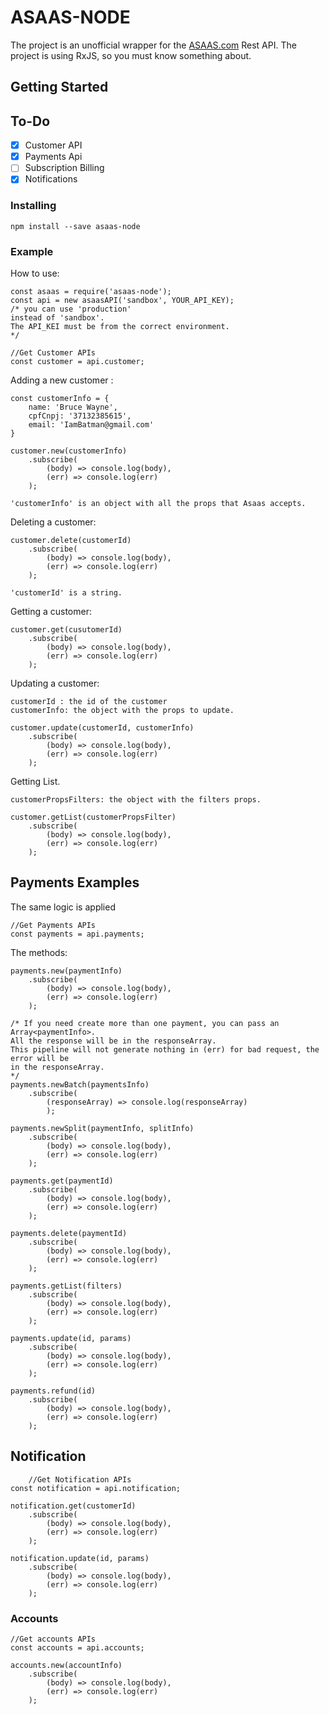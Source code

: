 # ASAAS-NODE
The project is an unofficial wrapper for the [ASAAS.com](https://www.asaas.com/) Rest API.
The project is using RxJS, so you must know something about.

## Getting Started

## To-Do

- [x]	Customer API
- [x]	Payments Api
- [	]	Subscription Billing
- [x]	Notifications

###	Installing

```
npm install --save asaas-node
```
###	Example
How to use:

```
const asaas = require('asaas-node');
const api = new asaasAPI('sandbox', YOUR_API_KEY);
/* you can use 'production'
instead of 'sandbox'.
The API_KEI must be from the correct environment.
*/

//Get Customer APIs
const customer = api.customer;
```

Adding a new customer :

```
const customerInfo = {
	name: 'Bruce Wayne',
	cpfCnpj: '37132385615',
	email: 'IamBatman@gmail.com'
}

customer.new(customerInfo)
	.subscribe(
		(body) => console.log(body),
		(err) => console.log(err)
	);
```
```
'customerInfo' is an object with all the props that Asaas accepts.
```
Deleting a customer:
```
customer.delete(customerId)
	.subscribe(
		(body) => console.log(body),
		(err) => console.log(err)
	);
```
```
'customerId' is a string.
```
Getting a customer:

```
customer.get(cusutomerId)
	.subscribe(
		(body) => console.log(body),
		(err) => console.log(err)
	);

```
Updating a customer:
```
customerId : the id of the customer
customerInfo: the object with the props to update.
```

```
customer.update(customerId, customerInfo)
	.subscribe(
		(body) => console.log(body),
		(err) => console.log(err)
	);
```

Getting List.

```
customerPropsFilters: the object with the filters props.
```
```
customer.getList(customerPropsFilter)
	.subscribe(
		(body) => console.log(body),
		(err) => console.log(err)
	);
```

## Payments Examples
The same logic is applied

```
//Get Payments APIs
const payments = api.payments;
```

The methods:

```
payments.new(paymentInfo)
	.subscribe(
		(body) => console.log(body),
		(err) => console.log(err)
	);

/* If you need create more than one payment, you can pass an Array<paymentInfo>.
All the response will be in the responseArray.
This pipeline will not generate nothing in (err) for bad request, the error will be
in the responseArray.
*/
payments.newBatch(paymentsInfo)
	.subscribe(
		(responseArray) => console.log(responseArray)
		);

payments.newSplit(paymentInfo, splitInfo)
	.subscribe(
		(body) => console.log(body),
		(err) => console.log(err)
	);

payments.get(paymentId)
	.subscribe(
		(body) => console.log(body),
		(err) => console.log(err)
	);

payments.delete(paymentId)
	.subscribe(
		(body) => console.log(body),
		(err) => console.log(err)
	);

payments.getList(filters)
	.subscribe(
		(body) => console.log(body),
		(err) => console.log(err)
	);

payments.update(id, params)
	.subscribe(
		(body) => console.log(body),
		(err) => console.log(err)
	);

payments.refund(id)
	.subscribe(
		(body) => console.log(body),
		(err) => console.log(err)
	);
```

## Notification

```
	//Get Notification APIs
const notification = api.notification;
```

```
notification.get(customerId)
	.subscribe(
		(body) => console.log(body),
		(err) => console.log(err)
	);

notification.update(id, params)
	.subscribe(
		(body) => console.log(body),
		(err) => console.log(err)
	);

```

### Accounts

```
//Get accounts APIs
const accounts = api.accounts;
```
```
accounts.new(accountInfo)
	.subscribe(
		(body) => console.log(body),
		(err) => console.log(err)
	);

```
